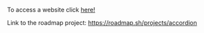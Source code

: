 To access a website click [here!](https://kiwiofdoom1337.github.io/accordion/)

Link to the roadmap project: https://roadmap.sh/projects/accordion
